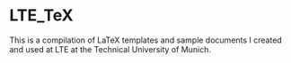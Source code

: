 # LTE_TeX
This is a compilation of LaTeX templates and sample documents  I created and used at LTE at the Technical University of  Munich.
